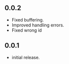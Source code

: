 ## 0.0.2

* Fixed buffering.
* Improved handling errors.
* Fixed wrong id

## 0.0.1

* initial release.